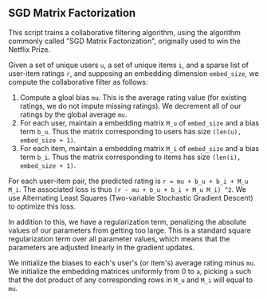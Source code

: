 ## SGD Matrix Factorization

This script trains a collaborative filtering algorithm, using the algorithm commonly called "SGD Matrix Factorization", originally used to win the Netflix Prize.

Given a set of unique users `u`, a set of unique items `i`, and a sparse list of user-item ratings `r`, and supposing an embedding dimension `embed_size`,
we compute the collaborative filter as follows:

1. Compute a gloal bias `mu`. This is the average rating value (for existing ratings, we do not impute missing ratings). We decrement all of our ratings by the global average `mu`.
2. For each user, maintain a embedding matrix `M_u` of `embed_size` and a bias term `b_u`. Thus the matrix corresponding to users has size `(len(u), embed_size + 1)`.
3. For each item, maintain a embedding matrix `M_i` of `embed_size` and a bias term `b_i`. Thus the matrix corresponding to items has size `(len(i), embed_size + 1)`.

For each user-item pair, the predicted rating is `r = mu + b_u + b_i + M_u M_i`. The associated loss is thus `(r - mu + b_u + b_i + M_u M_i) ^2`.
We use Alternating Least Squares (Two-variable Stochastic Gradient Descent) to optimize this loss.

In addition to this, we have a regularization term, penalizing the absolute values of our parameters from getting too large. 
This is a standard square regularization term over all parameter values, which means that the parameters are adjusted linearly in the gradient updates.

We initialize the biases to each's user's (or item's) average rating minus `mu`. We initialize the embedding matrices uniformly from 0 to `a`, picking `a` such that the dot product of any corresponding rows in `M_u` and `M_i` will equal to `mu`.
